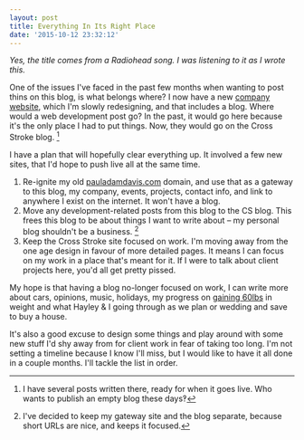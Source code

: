 ```yaml
---
layout: post
title: Everything In Its Right Place
date: '2015-10-12 23:32:12'
---
```


_Yes, the title comes from a Radiohead song. I was listening to it as I wrote this._

One of the issues I've faced in the past few months when wanting to post thins on this blog, is what belongs where? I now have a new [company website](https://crossstroke.co), which I'm slowly redesigning, and that includes a blog. Where would a web development post go? In the past, it would go here because it's the only place I had to put things. Now, they would go on the Cross Stroke blog. [^1]

I have a plan that will hopefully clear everything up. It involved a few new sites, that I'd hope to push live all at the same time.

1. Re-ignite my old [pauladamdavis.com](http://pauladamdavis.com) domain, and use that as a gateway to this blog, my company, events, projects, contact info, and link to anywhere I exist on the internet. It won't have a blog.
2. Move any development-related posts from this blog to the CS blog. This frees this blog to be about things I want to write about – my personal blog shouldn't be a business. [^2]
3. Keep the Cross Stroke site focused on work. I'm moving away from the one age design in favour of more detailed pages. It means I can focus on my work in a place that's meant for it. If I were to talk about client projects here, you'd all get pretty pissed.

My hope is that having a blog no-longer focused on work, I can write more about cars, opinions, music, holidays, my progress on [gaining 60lbs](https://twitter.com/search?q=%2360lbsSwap%20from%3Apauladamdavis&src=typd) in weight and what Hayley & I going through as we plan or wedding and save to buy a house.

It's also a good excuse to design some things and play around with some new stuff I'd shy away from for client work in fear of taking too long. I'm not setting a timeline because I know I'll miss, but I would like to have it all done in a couple months. I'll tackle the list in order.

[^1]: I have several posts written there, ready for when it goes live. Who wants to publish an empty blog these days‽
[^2]: I've decided to keep my gateway site and the blog separate, because short URLs are nice, and keeps it focused.